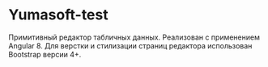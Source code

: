 # Yumasoft-test
Примитивный редактор табличных данных. Реализован с применением Angular 8. Для верстки и стилизации страниц редактора использован Bootstrap версии 4+.
